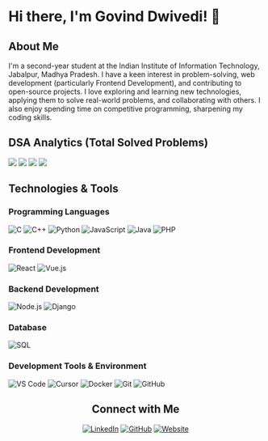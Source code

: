 # Hi there, I'm Govind Dwivedi! 👋

## About Me

I'm a second-year student at the Indian Institute of Information Technology, Jabalpur, Madhya Pradesh. I have a keen interest in problem-solving, web development (particularly Frontend Development), and contributing to open-source projects.
I love exploring and learning new technologies, applying them to solve real-world problems, and collaborating with others. I also enjoy spending time on competitive programming, sharpening my coding skills.

## DSA Analytics (Total Solved Problems)
<div style="display: inline-block;">
  <!-- LEETCODE_DATA_START -->
 <img src="https://img.shields.io/badge/LeetCode-499-FFA116?style=for-the-badge&logo=leetcode&logoColor=white" /> 
<!-- LEETCODE_DATA_END -->
  <!-- GFG_DATA_START -->
 <img src="https://img.shields.io/badge/GeeksforGeeks-414-298D46?style=for-the-badge&logo=geeksforgeeks&logoColor=white" /> 
<!-- GFG_DATA_END -->
  <!-- CODEFORCE_DATA_START -->
<img src="https://img.shields.io/badge/Codeforces-411-445f9d?style=for-the-badge&logo=Codeforces&logoColor=white" />
<!-- CODEFORCE_DATA_END -->
  <!-- CODECHEF_DATA_START -->
<img src="https://img.shields.io/badge/CodeChef-134-5B4638?style=for-the-badge&logo=CodeChef&logoColor=white" />
<!-- CODECHEF_DATA_END -->
</div>
<br>


## Technologies & Tools

### Programming Languages
![C](https://img.shields.io/badge/-C-A8B9CC?style=flat&logo=c&logoColor=white)
![C++](https://img.shields.io/badge/-C++-00599C?style=flat&logo=cplusplus&logoColor=white)
![Python](https://img.shields.io/badge/-Python-3776AB?style=flat&logo=python&logoColor=white)
![JavaScript](https://img.shields.io/badge/-JavaScript-F7DF1E?style=flat&logo=javascript&logoColor=black)
![Java](https://img.shields.io/badge/-Java-007396?style=flat&logo=java&logoColor=white)
![PHP](https://img.shields.io/badge/-PHP-777BB4?style=flat&logo=php&logoColor=white)

### Frontend Development
![React](https://img.shields.io/badge/-React-61DAFB?style=flat&logo=react&logoColor=black)
![Vue.js](https://img.shields.io/badge/-Vue.js-4FC08D?style=flat&logo=vue.js&logoColor=white)

### Backend Development
![Node.js](https://img.shields.io/badge/-Node.js-339933?style=flat&logo=node.js&logoColor=white)
![Django](https://img.shields.io/badge/-Django-092E20?style=flat&logo=django&logoColor=white)

### Database
![SQL](https://img.shields.io/badge/-SQL-4479A1?style=flat&logo=mysql&logoColor=white)

### Development Tools & Environment
![VS Code](https://img.shields.io/badge/-VS%20Code-007ACC?style=flat&logo=visual-studio-code&logoColor=white)
![Cursor](https://img.shields.io/badge/-Cursor-00A0E4?style=flat&logo=cursor&logoColor=white)
![Docker](https://img.shields.io/badge/-Docker-2496ED?style=flat&logo=docker&logoColor=white)
![Git](https://img.shields.io/badge/-Git-F05032?style=flat&logo=git&logoColor=white)
![GitHub](https://img.shields.io/badge/-GitHub-181717?style=flat&logo=github&logoColor=white)

<!--## GitHub Stats

<!--![Govind's GitHub stats](https://github-readme-stats.vercel.app/api?username=govinddwivedi-git&show_icons=true&theme=radical)

## Recent Activity

<!--START_SECTION:activity-->
<!--END_SECTION:activity-->

<div align="center">

## Connect with Me

[![LinkedIn](https://img.shields.io/badge/-LinkedIn-0077B5?style=flat&logo=linkedin&logoColor=white)](https://www.linkedin.com/in/govinddwivedi)
[![GitHub](https://img.shields.io/badge/-GitHub-181717?style=flat&logo=github&logoColor=white)](https://github.com/govinddwivedi-git)
[![Website](https://img.shields.io/badge/-Portfolio-000000?style=flat&logo=googlechrome&logoColor=white)](https://govind-dwivedi.vercel.app/)
</div>
